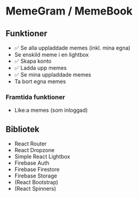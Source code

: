 # MemeGram / MemeBook

## Funktioner

- ✅ Se alla uppladdade memes (inkl. mina egna)
- Se enskild meme i en lightbox
- ✅ Skapa konto
- ✅ Ladda upp memes
- ✅ Se mina uppladdade memes
- Ta bort egna memes

### Framtida funktioner

- Like:a memes (som inloggad)

## Bibliotek

- React Router
- React Dropzone
- Simple React Lightbox
- Firebase Auth
- Firebase Firestore
- Firebase Storage
- (React Bootstrap)
- (React Spinners)
